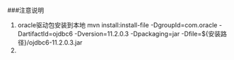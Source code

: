 ###注意说明
1. oracle驱动包安装到本地
mvn install:install-file -DgroupId=com.oracle -DartifactId=ojdbc6 -Dversion=11.2.0.3 -Dpackaging=jar -Dfile=${安装路径}/ojdbc6-11.2.0.3.jar
2. 